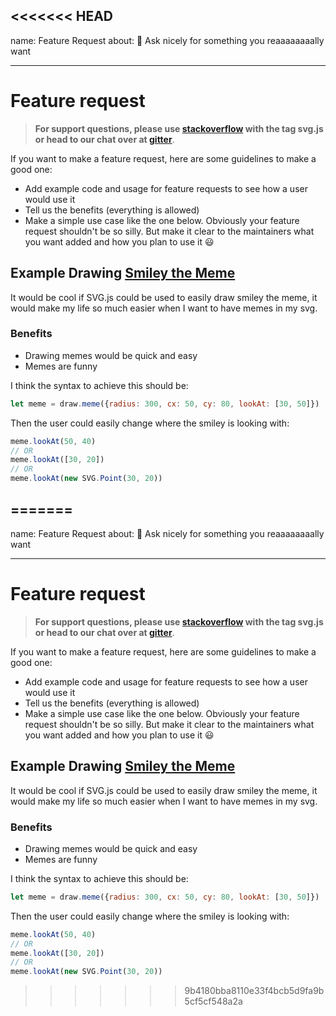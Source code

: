 <<<<<<< HEAD
---
name: Feature Request
about: 🎂 Ask nicely for something you reaaaaaaaally want

---


# Feature request

> **For support questions, please use [stackoverflow](https://stackoverflow.com/questions/tagged/svg.js) with the tag svg.js or head to our chat over at [gitter](https://gitter.im/svgdotjs/svg.js)**.

If you want to make a feature request, here are some guidelines to make a good one:
- Add example code and usage for feature requests to see how a user would use it
- Tell us the benefits (everything is allowed)
- Make a simple use case like the one below. Obviously your feature request shouldn't be so silly. But make it clear to the maintainers what you want added and how you plan to use it 😃

## **Example** Drawing [Smiley the Meme](http://i0.kym-cdn.com/entries/icons/original/000/000/107/smily.jpg)

It would be cool if SVG.js could be used to easily draw smiley the meme, it would make my life so much easier when I want to have memes in my svg.

### Benefits
- Drawing memes would be quick and easy
- Memes are funny

I think the syntax to achieve this should be:

```js
let meme = draw.meme({radius: 300, cx: 50, cy: 80, lookAt: [30, 50]})
```

Then the user could easily change where the smiley is looking with:

```js
meme.lookAt(50, 40)
// OR
meme.lookAt([30, 20])
// OR
meme.lookAt(new SVG.Point(30, 20))
```
=======
---
name: Feature Request
about: 🎂 Ask nicely for something you reaaaaaaaally want

---


# Feature request

> **For support questions, please use [stackoverflow](https://stackoverflow.com/questions/tagged/svg.js) with the tag svg.js or head to our chat over at [gitter](https://gitter.im/svgdotjs/svg.js)**.

If you want to make a feature request, here are some guidelines to make a good one:
- Add example code and usage for feature requests to see how a user would use it
- Tell us the benefits (everything is allowed)
- Make a simple use case like the one below. Obviously your feature request shouldn't be so silly. But make it clear to the maintainers what you want added and how you plan to use it 😃

## **Example** Drawing [Smiley the Meme](http://i0.kym-cdn.com/entries/icons/original/000/000/107/smily.jpg)

It would be cool if SVG.js could be used to easily draw smiley the meme, it would make my life so much easier when I want to have memes in my svg.

### Benefits
- Drawing memes would be quick and easy
- Memes are funny

I think the syntax to achieve this should be:

```js
let meme = draw.meme({radius: 300, cx: 50, cy: 80, lookAt: [30, 50]})
```

Then the user could easily change where the smiley is looking with:

```js
meme.lookAt(50, 40)
// OR
meme.lookAt([30, 20])
// OR
meme.lookAt(new SVG.Point(30, 20))
```
>>>>>>> 9b4180bba8110e33f4bcb5d9fa9b5cf5cf548a2a
